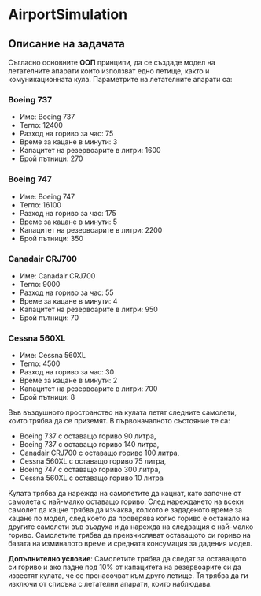 # AirportSimulation

## Описание на задачата

Съгласно основните **ООП** принципи, да се създаде модел на летателните апарати които използват едно летище, както и комуникационната кула. Параметрите на летателните апарати са:

### Boeing 737
* Име: Boeing 737
* Тегло: 12400
* Разход на гориво за час: 75
* Време за кацане в минути: 3
* Капацитет на резервоарите в литри: 1600
* Брой пътници: 270

### Boeing 747
* Име: Boeing 747
* Тегло: 16100
* Разход на гориво за час: 175
* Време за кацане в минути: 5
* Капацитет на резервоарите в литри: 2200
* Брой пътници: 350

### Canadair CRJ700
* Име: Canadair CRJ700
* Тегло: 9000
* Разход на гориво за час: 55
* Време за кацане в минути: 4
* Капацитет на резервоарите в литри: 950
* Брой пътници: 70

### Cessna 560XL
* Име: Cessna 560XL
* Тегло: 4500
* Разход на гориво за час: 30
* Време за кацане в минути: 2
* Капацитет на резервоарите в литри: 700
* Брой пътници: 8


Във въздушното пространство на кулата летят следните самолети, които трябва да се приземят. В първоначалното състояние те са: 
* Boeing 737 с оставащо гориво 90 литра, 
* Boeing 737 с оставащо гориво 140 литра, 
* Canadair CRJ700 с оставащо гориво 100 литра,
* Cessna 560XL с оставащо гориво 75 литра,
* Boeing 747 с оставащо гориво 300 литра,
* Cessna 560XL с оставащо гориво 10 литра

Кулата трябва да нарежда на самолетите да кацнат, като започне от самолета с най-малко оставащо гориво. След нареждането на всеки самолет да кацне трябва да изчаква,
колкото е зададеното време за кацане по модел, след което да проверява колко гориво е останало на другите самолети във въздуха и да нарежда на следващия с най-малко гориво.
Самолетите трябва да преизчисляват оставащото си гориво на базата на изминалото време и средната консумация за дадения модел. 

**Допълнително условие**: Самолетите трябва да следят за оставащото си гориво и ако падне под 10% от капацитета на резервоарите си да известят кулата, че се пренасочват към друго летище. Тя трябва да ги изключи от списъка с летателни апарати, които наблюдава.
